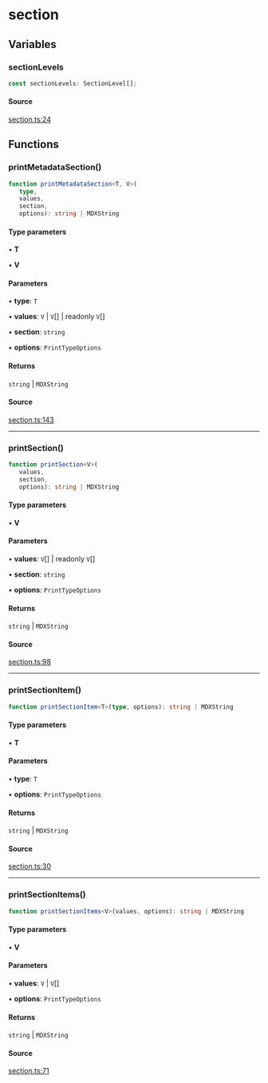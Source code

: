 # section

## Variables

### sectionLevels

```ts
const sectionLevels: SectionLevel[];
```

#### Source

[section.ts:24](https://github.com/graphql-markdown/graphql-markdown/blob/main/packages/printer-legacy/src/section.ts#L24)

## Functions

### printMetadataSection()

```ts
function printMetadataSection<T, V>(
   type, 
   values, 
   section, 
   options): string | MDXString
```

#### Type parameters

• **T**

• **V**

#### Parameters

• **type**: `T`

• **values**: `V` \| `V`[] \| readonly `V`[]

• **section**: `string`

• **options**: `PrintTypeOptions`

#### Returns

`string` \| `MDXString`

#### Source

[section.ts:143](https://github.com/graphql-markdown/graphql-markdown/blob/main/packages/printer-legacy/src/section.ts#L143)

***

### printSection()

```ts
function printSection<V>(
   values, 
   section, 
   options): string | MDXString
```

#### Type parameters

• **V**

#### Parameters

• **values**: `V`[] \| readonly `V`[]

• **section**: `string`

• **options**: `PrintTypeOptions`

#### Returns

`string` \| `MDXString`

#### Source

[section.ts:98](https://github.com/graphql-markdown/graphql-markdown/blob/main/packages/printer-legacy/src/section.ts#L98)

***

### printSectionItem()

```ts
function printSectionItem<T>(type, options): string | MDXString
```

#### Type parameters

• **T**

#### Parameters

• **type**: `T`

• **options**: `PrintTypeOptions`

#### Returns

`string` \| `MDXString`

#### Source

[section.ts:30](https://github.com/graphql-markdown/graphql-markdown/blob/main/packages/printer-legacy/src/section.ts#L30)

***

### printSectionItems()

```ts
function printSectionItems<V>(values, options): string | MDXString
```

#### Type parameters

• **V**

#### Parameters

• **values**: `V` \| `V`[]

• **options**: `PrintTypeOptions`

#### Returns

`string` \| `MDXString`

#### Source

[section.ts:71](https://github.com/graphql-markdown/graphql-markdown/blob/main/packages/printer-legacy/src/section.ts#L71)
